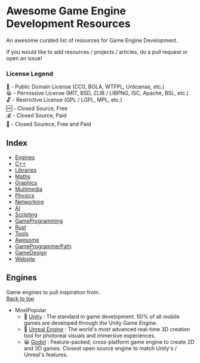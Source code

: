 # Awesome Game Engine Development Resources

An awesome curated list of resources for Game Engine Development.

If you would like to add resources / projects / articles, do a pull request or open an issue! 

### License Legend

🎉 - Public Domain License (CC0, BOLA, WTFPL, Unlicense, etc.)\
😀 - Permissive License (MIT, BSD, ZLIB / LIBPNG, ISC, Apache, BSL, etc.)\
🔓 - Restrictive License (GPL / LGPL, MPL, etc.)\
🆓 - Closed Source, Free\
💰 - Closed Source, Paid\
💸 - Closed Sourece, Free and Paid

<!-- START -->
## Index
- [Engines](#Engines)
- [C++](#C++)
- [Libraries](#Libraries)
- [Maths](#Maths)
- [Graphics](#Graphics)
- [Multimedia](#Multimedia)
- [Physics](#Physics)
- [Networking](#Networking)
- [AI](#AI)
- [Scripting](#Scripting)
- [GameProgramming](#GameProgramming)
- [Rust](#Rust)
- [Tools](#Tools)
- [Awesome](#Awesome)
- [GameProgrammerPath](#GameProgrammerPath)
- [GameDesign](#GameDesign)
- [Website](#Website)


## Engines
Game engines to pull inspiration from.\
[Back to top](#Index)
- MostPopular
    - 💸&nbsp;[Unity](https://unity.com) : The standard in game development. 50% of all mobile games are developed through the Unity Game Engine.
    - 💸&nbsp;[Unreal Engine](https://www.unrealengine.com) : The world's most advanced real-time 3D creation tool for photoreal visuals and immersive experiences.
    - 😀&nbsp;[Godot](https://godotengine.org) : Feature-packed, cross-platform game engine to create 2D and 3D games. Closest open source engine to match Unity's / Unreal's features.
